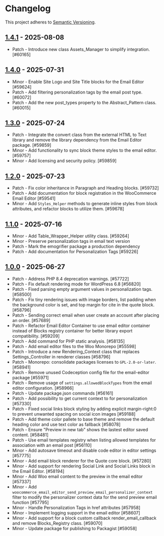 # Changelog 

This project adheres to [Semantic Versioning](https://semver.org/spec/v2.0.0.html).

## [1.4.1](https://github.com/woocommerce/email-editor/releases/tag/1.4.1) - 2025-08-08 

-   Patch - Introduce new class Assets_Manager to simplify integration. [#60165]

## [1.4.0](https://github.com/woocommerce/email-editor/releases/tag/1.4.0) - 2025-07-31 

-   Minor - Enable Site Logo and Site Title blocks for the Email Editor [#59624]
-   Patch - Add filtering personalization tags by the email post type. [#60072]
-   Patch - Add the new post_types property to the Abstract_Pattern class. [#60015]

## [1.3.0](https://github.com/woocommerce/email-editor/releases/tag/1.3.0) - 2025-07-24 

-   Patch - Integrate the convert class from the external HTML to Text library and remove the library dependency from the Email Editor package. [#59859]
-   Minor - Add functionality to sync block theme styles to the email editor. [#59757]
-   Minor - Add licensing and security policy. [#59859]

## [1.2.0](https://github.com/woocommerce/email-editor/releases/tag/1.2.0) - 2025-07-23 

-   Patch - Fix color inheritance in Paragraph and Heading blocks. [#59732]
-   Patch - Add documentation for block registration in the WooCommerce Email Editor [#59541]
-   Minor - Add `Styles_Helper` methods to generate inline styles from block attributes, and refactor blocks to utilize them. [#59678]

## [1.1.0](https://github.com/woocommerce/email-editor/releases/tag/1.1.0) - 2025-07-16 

-   Minor - Add Table_Wrapper_Helper utility class. [#59264]
-   Minor - Preserve personalization tags in email text version
-   Patch - Mark the emogrifier package a production dependency
-   Patch - Add documentation for Personalization Tags [#59226]

## [1.0.0](https://github.com/woocommerce/email-editor/releases/tag/1.0.0) - 2025-06-27 

-   Patch - Address PHP 8.4 deprecation warnings. [#57722]
-   Patch - Fix default rendering mode for WordPress 6.8 [#56820]
-   Patch - Fixed parsing empty argument values in personalization tags. [#58500]
-   Patch - Fix tiny rendering issues with image borders, list padding when the background color is set, and top margin for cite in the quote block. [#58796]
-   Patch - Sending correct email when user create an account after placing an order. [#57689]
-   Patch - Refactor Email Editor Container to use email editor container instead of Blocks registry container for better library export compatibility. [#59209]
-   Patch - Add command for PHP static analysis. [#58135]
-   Patch - Add email editor files to the Woo Monorepo [#55598]
-   Patch - Introduce a new Rendering_Context class that replaces Settings_Controller in renderer classes [#58796]
-   Patch - Monorepo: consolidate packages licenses to `GPL-2.0-or-later`. [#58941]
-   Patch - Remove unused Codeception config file for the email-editor package [#55971]
-   Patch - Remove usage of `settings.allowedBlockTypes` from the email editor configuration. [#58966]
-   Patch - Update package.json commands [#56161]
-   Patch - Add possibility to get current context to for personalization [#57330]
-   Patch - Fixed social links block styling by adding explicit margin-right:0 to prevent unwanted spacing on social icon images [#59188]
-   Patch - Add theme color pallete to base theme and remove the default heading color and use text color as fallback [#58078]
-   Patch - Ensure "Preview in new tab" shows the lastest editor saved content. [#58481]
-   Patch - Use email templates registry when listing allowed templates for association with an email post [#56110]
-   Minor - Add autosave timeout and disable code editor in editor settings [#57775]
-   Minor - Add email block renderer for the Quote core block. [#57280]
-   Minor - Add support for rendering Social Link and Social Links block in the Email Editor. [#58194]
-   Minor - Add Woo email content to the preview in the email editor [#57337]
-   Minor - Add `woocommerce_email_editor_send_preview_email_personalizer_context` filter to modify the personalizer context data for the send preview email function [#57795]
-   Minor - Handle Personalization Tags in href attributes [#57958]
-   Minor - Implement logging support in the email editor [#58607]
-   Minor - Add support for a block custom callback render_email_callback and remove Blocks_Registry class. [#59070]
-   Minor - Update package for publishing to Packagist [#59058]
